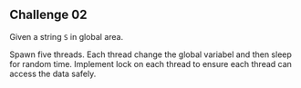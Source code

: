 ## Challenge 02

Given a string `S` in global area. 

Spawn five threads. Each thread change the global variabel and then sleep for random time. Implement lock on each thread to ensure each thread can access the data safely.